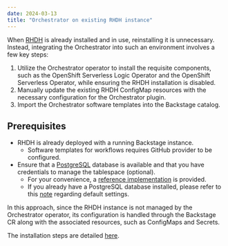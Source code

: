 ```yaml
---
date: 2024-03-13
title: "Orchestrator on existing RHDH instance"
---
```


When [RHDH](https://developers.redhat.com/rhdh) is already installed and in use, reinstalling it is unnecessary. Instead, integrating the Orchestrator into such an environment involves a few key steps:

1. Utilize the Orchestrator operator to install the requisite components, such as the OpenShift Serverless Logic Operator and the OpenShift Serverless Operator, while ensuring the RHDH installation is disabled.
2. Manually update the existing RHDH ConfigMap resources with the necessary configuration for the Orchestrator plugin.
3. Import the Orchestrator software templates into the Backstage catalog.

## Prerequisites
- RHDH is already deployed with a running Backstage instance.
  - Software templates for workflows requires GitHub provider to be configured.
- Ensure that a [PostgreSQL](https://www.postgresql.org/) database is available and that you have credentials to manage the tablespace (optional).
  - For your convenience, a [reference implementation](https://github.com/parodos-dev/orchestrator-helm-operator/blob/main/docs/postgresql/README.md) is provided.
  - If you already have a PostgreSQL database installed, please refer to this [note](https://github.com/parodos-dev/orchestrator-helm-operator/blob/main/docs/postgresql/README.md#note-the-default-settings-provided-in-postgresql-values-match-the-defaults-provided-in-the-orchestrator-values) regarding default settings.

In this approach, since the RHDH instance is not managed by the Orchestrator operator, its configuration is handled through the Backstage CR along with the associated resources, such as ConfigMaps and Secrets.

The installation steps are detailed [here](https://github.com/parodos-dev/orchestrator-helm-operator/blob/main/docs/release-1.3/existing-rhdh.md).
